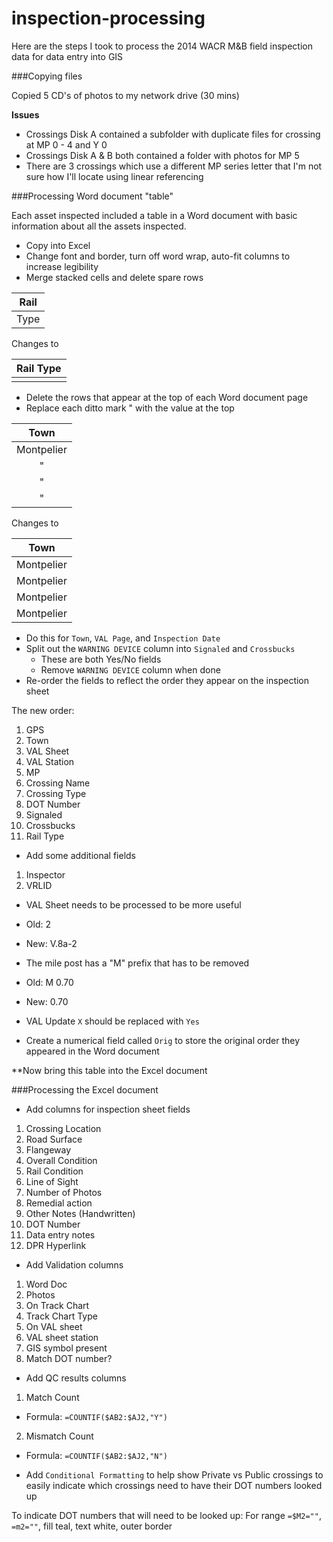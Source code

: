inspection-processing
=====================

Here are the steps I took to process the 2014 WACR M&B field inspection data for data entry into GIS

###Copying files

Copied 5 CD's of photos to my network drive (30 mins)

**Issues**

- Crossings Disk A contained a subfolder with duplicate files for crossing at MP 0 - 4 and Y 0
- Crossings Disk A & B both contained a folder with photos for MP 5
- There are 3 crossings which use a different MP series letter that I'm not sure how I'll locate using linear referencing

###Processing Word document "table"

Each asset inspected included a table in a Word document with basic information about all the assets inspected.

- Copy into Excel
- Change font and border, turn off word wrap, auto-fit columns to increase legibility
- Merge stacked cells and delete spare rows

|Rail|  
|----|
|Type|

Changes to

|Rail Type|
|---------|
|         |

- Delete the rows that appear at the top of each Word document page
- Replace each ditto mark " with the value at the top

|Town|
|:---:|
|Montpelier|
|"|
|"|
|"|

Changes to

|Town|
|:---:|
|Montpelier|
|Montpelier|
|Montpelier|
|Montpelier|

- Do this for `Town`, `VAL Page`, and `Inspection Date`  
- Split out the `WARNING DEVICE` column into `Signaled` and `Crossbucks`  
  - These are both Yes/No fields
  - Remove `WARNING DEVICE` column when done
- Re-order the fields to reflect the order they appear on the inspection sheet

The new order:

1. GPS
2. Town
3. VAL Sheet
4. VAL Station
5. MP
6. Crossing Name
7. Crossing Type
8. DOT Number
9. Signaled
10. Crossbucks  
11. Rail Type  
 
- Add some additional fields 
  
1. Inspector
2. VRLID

- VAL Sheet needs to be processed to be more useful

- Old: 2
- New: V.8a-2

- The mile post has a "M" prefix that has to be removed

- Old: M 0.70
- New: 0.70

- VAL Update `X` should be replaced with `Yes`

- Create a numerical field called `Orig` to store the original order they appeared in the Word document

**Now bring this table into the Excel document

###Processing the Excel document

- Add columns for inspection sheet fields

1. Crossing Location
2. Road Surface
3. Flangeway
4. Overall Condition
5. Rail Condition
6. Line of Sight
7. Number of Photos
8. Remedial action
9. Other Notes (Handwritten)
10. DOT Number
11. Data entry notes
12. DPR Hyperlink

- Add Validation columns

1. Word Doc
2. Photos
3. On Track Chart
4. Track Chart Type
5. On VAL sheet
6. VAL sheet station
7. GIS symbol present
8. Match DOT number?

- Add QC results columns

1. Match Count
  - Formula: `=COUNTIF($AB2:$AJ2,"Y")`  
2. Mismatch Count
  - Formula: `=COUNTIF($AB2:$AJ2,"N")`  

- Add `Conditional Formatting` to help show Private vs Public crossings to easily indicate which crossings need to have their DOT numbers looked up

To indicate DOT numbers that will need to be looked up:
For range `=$M2=""`, `=m2=""`, fill teal, text white, outer border 
